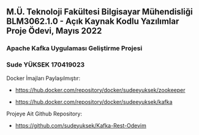 
## M.Ü. Teknoloji Fakültesi Bilgisayar Mühendisliği BLM3062.1.0 - Açık Kaynak Kodlu Yazılımlar Proje Ödevi, Mayıs 2022

### Apache Kafka Uygulaması Geliştirme Projesi

### Sude YÜKSEK 170419023


Docker İmajları Paylaşılmıştır:


 - https://hub.docker.com/repository/docker/sudeeyuksek/zookeeper
   
 - https://hub.docker.com/repository/docker/sudeeyuksek/kafka


Projeye Ait Github Repository:

 - https://github.com/sudeyuksek/Kafka-Rest-Odevim